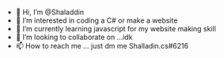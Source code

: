 - 👋 Hi, I’m @Shaladdin
- 👀 I’m interested in coding a C# or make a website
- 🌱 I’m currently learning javascript for my website making skill
- 💞️ I’m looking to collaborate on ...idk
- 📫 How to reach me ... just dm me Shalladin.cs#6216

<!---
Shaladdin/Shaladdin is a ✨ special ✨ repository because its `README.md` (this file) appears on your GitHub profile.
You can click the Preview link to take a look at your changes.
--->
